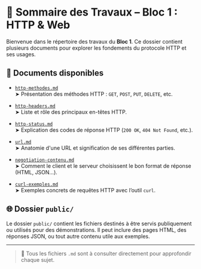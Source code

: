 # 📘 Sommaire des Travaux – Bloc 1 : HTTP & Web

Bienvenue dans le répertoire des travaux du **Bloc 1**. Ce dossier contient plusieurs documents pour explorer les fondements du protocole HTTP et ses usages.

## 📄 Documents disponibles

- [`http-methodes.md`](http-methodes.md)  
  ➤ Présentation des méthodes HTTP : `GET`, `POST`, `PUT`, `DELETE`, etc.

- [`http-headers.md`](http-headers.md)  
  ➤ Liste et rôle des principaux en-têtes HTTP.

- [`http-status.md`](http-status.md)  
  ➤ Explication des codes de réponse HTTP (`200 OK`, `404 Not Found`, etc.).

- [`url.md`](url.md)  
  ➤ Anatomie d'une URL et signification de ses différentes parties.

- [`negotiation-contenu.md`](negotiation-contenu.md)  
  ➤ Comment le client et le serveur choisissent le bon format de réponse (HTML, JSON...).

- [`curl-exemples.md`](curl-exemples.md)  
  ➤ Exemples concrets de requêtes HTTP avec l’outil `curl`.

## 🌐 Dossier `public/`

Le dossier `public/` contient les fichiers destinés à être servis publiquement ou utilisés pour des démonstrations. Il peut inclure des pages HTML, des réponses JSON, ou tout autre contenu utile aux exemples.

---

> 📎 Tous les fichiers `.md` sont à consulter directement pour approfondir chaque sujet.